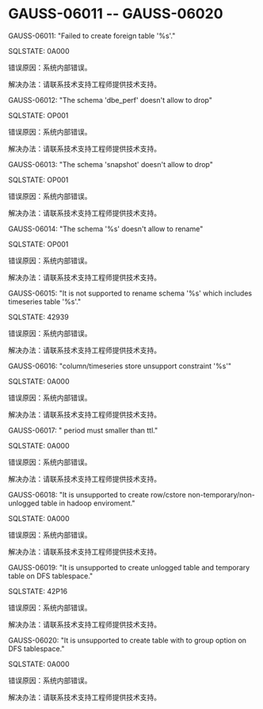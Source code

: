# GAUSS-06011 -- GAUSS-06020

GAUSS-06011: "Failed to create foreign table '%s'."

SQLSTATE: 0A000

错误原因：系统内部错误。

解决办法：请联系技术支持工程师提供技术支持。

GAUSS-06012: "The schema 'dbe\_perf' doesn't allow to drop"

SQLSTATE: OP001

错误原因：系统内部错误。

解决办法：请联系技术支持工程师提供技术支持。

GAUSS-06013: "The schema 'snapshot' doesn't allow to drop"

SQLSTATE: OP001

错误原因：系统内部错误。

解决办法：请联系技术支持工程师提供技术支持。

GAUSS-06014: "The schema '%s' doesn't allow to rename"

SQLSTATE: OP001

错误原因：系统内部错误。

解决办法：请联系技术支持工程师提供技术支持。

GAUSS-06015: "It is not supported to rename schema '%s' which includes timeseries table '%s'."

SQLSTATE: 42939

错误原因：系统内部错误。

解决办法：请联系技术支持工程师提供技术支持。

GAUSS-06016: "column/timeseries store unsupport constraint '%s'"

SQLSTATE: 0A000

错误原因：系统内部错误。

解决办法：请联系技术支持工程师提供技术支持。

GAUSS-06017: " period must smaller than ttl."

SQLSTATE: 0A000

错误原因：系统内部错误。

解决办法：请联系技术支持工程师提供技术支持。

GAUSS-06018: "It is unsupported to create row/cstore non-temporary/non-unlogged table in hadoop enviroment."

SQLSTATE: 0A000

错误原因：系统内部错误。

解决办法：请联系技术支持工程师提供技术支持。

GAUSS-06019: "It is unsupported to create unlogged table and temporary table on DFS tablespace."

SQLSTATE: 42P16

错误原因：系统内部错误。

解决办法：请联系技术支持工程师提供技术支持。

GAUSS-06020: "It is unsupported to create table with to group option on DFS tablespace."

SQLSTATE: 0A000

错误原因：系统内部错误。

解决办法：请联系技术支持工程师提供技术支持。

